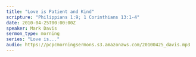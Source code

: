 ```yaml
---
title: "Love is Patient and Kind"
scripture: "Philippians 1:9; 1 Corinthians 13:1-4"
date: 2010-04-25T00:00:00Z
speaker: Mark Davis
sermon_type: morning
series: "Love is..."
audio: https://pcpcmorningsermons.s3.amazonaws.com/20100425_davis.mp3 
---
```



